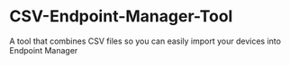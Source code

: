 # CSV-Endpoint-Manager-Tool
A tool that combines CSV files so you can easily import your devices into Endpoint Manager
